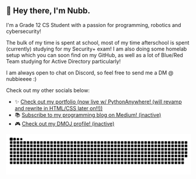 ## 👋 Hey there, I'm Nubb.

I'm a Grade 12 CS Student with a passion for programming, robotics and cybersecurity!

The bulk of my time is spent at school, most of my time afterschool is spent (currently) studying for my Security+ exam! I am also doing some homelab setup which you can soon find on my GitHub, as well as a lot of Blue/Red Team studying for Active Directory particularly! 

I am always open to chat on Discord, so feel free to send me a DM @ nubbieeee :)

Check out my other socials below:

- ✨ <a href="https://nubb.pythonanywhere.com">Check out my portfolio (now live w/ PythonAnywhere! (will revamp and rewrite in HTML/CSS later on!!))</a>
- 📚 <a href="https://medium.com/@nubb" target="_blank" style="decoration:none">Subscribe to my programming blog on Medium! (inactive)</a>
- 🎮 <a href="https://dmoj.ca/user/nubb" target="_blank" style="decoration:none">Check out my DMOJ profile! (inactive)</a>

![Snake Contrib. Graph!](https://github.com/nubbsterr/nubbsterr/blob/output/github-contribution-grid-snake-dark.svg)
<!--
**nubbsterr/nubbsterr** is a ✨ _special_ ✨ repository because its `README.md` (this file) appears on your GitHub profile.

Here are some ideas to get you started:

- 🔭 I’m currently working on ...
- 🌱 I’m currently learning ...
- 👯 I’m looking to collaborate on ...
- 🤔 I’m looking for help with ...
- 💬 Ask me about ...
- 📫 How to reach me: ...
- 😄 Pronouns: ...
- ⚡ Fun fact: ...
-->
